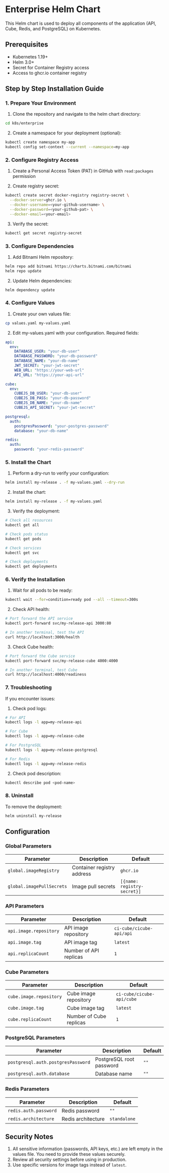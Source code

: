 # Enterprise Helm Chart

This Helm chart is used to deploy all components of the application (API, Cube, Redis, and PostgreSQL) on Kubernetes.

## Prerequisites

- Kubernetes 1.19+
- Helm 3.0+
- Secret for Container Registry access
- Access to ghcr.io container registry

## Step by Step Installation Guide

### 1. Prepare Your Environment

1. Clone the repository and navigate to the helm chart directory:
```bash
cd k8s/enterprise
```

2. Create a namespace for your deployment (optional):
```bash
kubectl create namespace my-app
kubectl config set-context --current --namespace=my-app
```

### 2. Configure Registry Access

1. Create a Personal Access Token (PAT) in GitHub with `read:packages` permission

2. Create registry secret:
```bash
kubectl create secret docker-registry registry-secret \
  --docker-server=ghcr.io \
  --docker-username=<your-github-username> \
  --docker-password=<your-github-pat> \
  --docker-email=<your-email>
```

3. Verify the secret:
```bash
kubectl get secret registry-secret
```

### 3. Configure Dependencies

1. Add Bitnami Helm repository:
```bash
helm repo add bitnami https://charts.bitnami.com/bitnami
helm repo update
```

2. Update Helm dependencies:
```bash
helm dependency update
```

### 4. Configure Values

1. Create your own values file:
```bash
cp values.yaml my-values.yaml
```

2. Edit my-values.yaml with your configuration. Required fields:
```yaml
api:
  env:
    DATABASE_USER: "your-db-user"
    DATABASE_PASSWORD: "your-db-password"
    DATABASE_NAME: "your-db-name"
    JWT_SECRET: "your-jwt-secret"
    WEB_URL: "https://your-web-url"
    API_URL: "https://your-api-url"

cube:
  env:
    CUBEJS_DB_USER: "your-db-user"
    CUBEJS_DB_PASS: "your-db-password"
    CUBEJS_DB_NAME: "your-db-name"
    CUBEJS_API_SECRET: "your-jwt-secret"

postgresql:
  auth:
    postgresPassword: "your-postgres-password"
    database: "your-db-name"

redis:
  auth:
    password: "your-redis-password"
```

### 5. Install the Chart

1. Perform a dry-run to verify your configuration:
```bash
helm install my-release . -f my-values.yaml --dry-run
```

2. Install the chart:
```bash
helm install my-release . -f my-values.yaml
```

3. Verify the deployment:
```bash
# Check all resources
kubectl get all

# Check pods status
kubectl get pods

# Check services
kubectl get svc

# Check deployments
kubectl get deployments
```

### 6. Verify the Installation

1. Wait for all pods to be ready:
```bash
kubectl wait --for=condition=ready pod --all --timeout=300s
```

2. Check API health:
```bash
# Port forward the API service
kubectl port-forward svc/my-release-api 3000:80

# In another terminal, test the API
curl http://localhost:3000/health
```

3. Check Cube health:
```bash
# Port forward the Cube service
kubectl port-forward svc/my-release-cube 4000:4000

# In another terminal, test Cube
curl http://localhost:4000/readiness
```

### 7. Troubleshooting

If you encounter issues:

1. Check pod logs:
```bash
# For API
kubectl logs -l app=my-release-api

# For Cube
kubectl logs -l app=my-release-cube

# For PostgreSQL
kubectl logs -l app=my-release-postgresql

# For Redis
kubectl logs -l app=my-release-redis
```

2. Check pod description:
```bash
kubectl describe pod <pod-name>
```

### 8. Uninstall

To remove the deployment:
```bash
helm uninstall my-release
```

## Configuration

### Global Parameters

| Parameter | Description | Default |
|-----------|-------------|---------|
| `global.imageRegistry` | Container registry address | `ghcr.io` |
| `global.imagePullSecrets` | Image pull secrets | `[{name: registry-secret}]` |

### API Parameters

| Parameter | Description | Default |
|-----------|-------------|---------|
| `api.image.repository` | API image repository | `ci-cube/cicube-api/api` |
| `api.image.tag` | API image tag | `latest` |
| `api.replicaCount` | Number of API replicas | `1` |

### Cube Parameters

| Parameter | Description | Default |
|-----------|-------------|---------|
| `cube.image.repository` | Cube image repository | `ci-cube/cicube-api/cube` |
| `cube.image.tag` | Cube image tag | `latest` |
| `cube.replicaCount` | Number of Cube replicas | `1` |

### PostgreSQL Parameters

| Parameter | Description | Default |
|-----------|-------------|---------|
| `postgresql.auth.postgresPassword` | PostgreSQL root password | `""` |
| `postgresql.auth.database` | Database name | `""` |

### Redis Parameters

| Parameter | Description | Default |
|-----------|-------------|---------|
| `redis.auth.password` | Redis password | `""` |
| `redis.architecture` | Redis architecture | `standalone` |

## Security Notes

1. All sensitive information (passwords, API keys, etc.) are left empty in the values file. You need to provide these values securely.
2. Review all security settings before using in production.
3. Use specific versions for image tags instead of `latest`.
